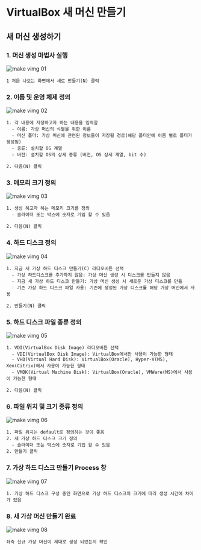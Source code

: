 # VirtualBox 새 머신 만들기

## 새 머신 생성하기
### 1. 머신 생성 마법사 실행
<img src="https://github.com/huvso/study/blob/master/VirtualBox/01%20make%20virtual%20image/img/01_marked.png?raw=true" title="make vimg 01" alt="make vimg 01"></img>
<br/>
```
1 처음 나오는 화면에서 새로 만들기(N) 클릭
```


### 2. 이름 및 운영 체제 정의
<img src="https://github.com/huvso/study/blob/master/VirtualBox/01%20make%20virtual%20image/img/02_marked.png?raw=true" title="make vimg 02" alt="make vimg 02"></img>
<br/>

```
1. 각 내용에 지정하고자 하는 내용을 입력함
  - 이름: 가상 머신의 식별을 위한 이름
  - 머신 폴더: 가상 머신에 관련된 정보들이 저장될 경로(해당 폴더안에 이름 별로 폴더가 생성됨)
  - 종류: 설치할 OS 계열
  - 버전: 설치할 OS의 상세 종류 (버전, OS 상세 계열, bit 수)

2. 다음(N) 클릭
```


### 3. 메모리 크기 정의
<img src="https://github.com/huvso/study/blob/master/VirtualBox/01%20make%20virtual%20image/img/03_marked.png?raw=true" title="make vimg 03" alt="make vimg 03"></img>
<br/>

```
1. 생성 하고자 하는 메모리 크기를 정의
  - 슬라이더 또는 박스에 숫자로 기입 할 수 있음

2. 다음(N) 클릭
```


### 4. 하드 디스크 정의
<img src="https://github.com/huvso/study/blob/master/VirtualBox/01%20make%20virtual%20image/img/04_marked.png?raw=true" title="make vimg 04" alt="make vimg 04"></img>
<br/>

```
1. 지금 새 가상 하드 디스크 만들기(C) 라디오버튼 선택
  - 가상 하드디스크를 추가하지 않음: 가상 머신 생성 시 디스크를 만들지 않음
  - 지금 새 가상 하드 디스크 만들기: 가상 머신 생성 시 새로운 가상 디스크를 만듦
  - 기존 가상 하드 디스크 파일 사용: 기존에 생성된 가상 디스크를 해당 가상 머신에서 사용

2. 만들기(N) 클릭
```


### 5. 하드 디스크 파일 종류 정의
<img src="https://github.com/huvso/study/blob/master/VirtualBox/01%20make%20virtual%20image/img/05_marked.png?raw=true" title="make vimg 05" alt="make vimg 05"></img>
<br/>

```
1. VDI(VirtualBox Disk Image) 라디오버튼 선택
  - VDI(VirtualBox Disk Image): VirtualBox에서만 사용이 가능한 형태
  - VHD(Virtual Hard Disk): VirtualBox(Oracle), Hyper-V(MS), Xen(Citrix)에서 사용이 가능한 형태
  - VMDK(Virtual Machine Disk): VirtualBox(Oracle), VMWare(MS)에서 사용이 가능한 형태

2. 다음(N) 클릭
```


### 6. 파일 위치 및 크기 종류 정의
<img src="https://github.com/huvso/study/blob/master/VirtualBox/01%20make%20virtual%20image/img/06_marked.png?raw=true" title="make vimg 06" alt="make vimg 06"></img>
<br/>

```
1. 파일 위치는 default로 정의하는 것이 좋음
2. 새 가상 하드 디스크 크기 정의
  - 슬라이더 또는 박스에 숫자로 기입 할 수 있음
2. 만들기 클릭
```



### 7. 가상 하드 디스크 만들기 Process 창
<img src="https://github.com/huvso/study/blob/master/VirtualBox/01%20make%20virtual%20image/img/07.png?raw=true" title="make vimg 07" alt="make vimg 07"></img>
<br/>
```
1. 가상 하드 디스크 구성 중인 화면으로 가상 하드 디스크의 크기에 따라 생성 시간에 차이가 있음
```


### 8. 새 가상 머신 만들기 완료
<img src="https://github.com/huvso/study/blob/master/VirtualBox/01%20make%20virtual%20image/img/08_marked.png?raw=true" title="make vimg 08" alt="make vimg 08"></img>
<br/>
```
좌측 신규 가상 머신이 제대로 생성 되었는지 확인
```